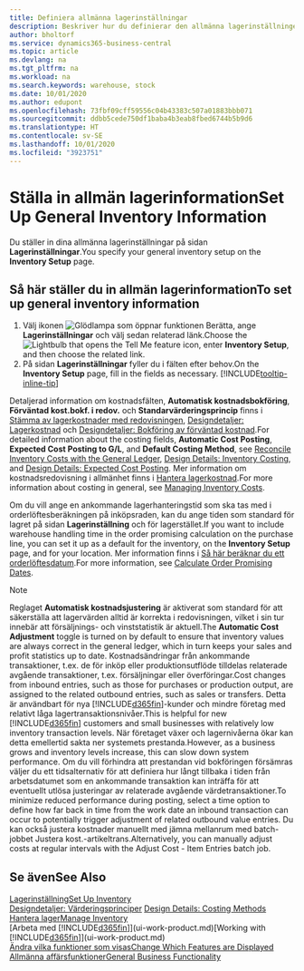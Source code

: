 ```yaml
---
title: Definiera allmänna lagerinställningar
description: Beskriver hur du definierar den allmänna lagerinställningen så att du kan hantera distributionslagret och lagret.
author: bholtorf
ms.service: dynamics365-business-central
ms.topic: article
ms.devlang: na
ms.tgt_pltfrm: na
ms.workload: na
ms.search.keywords: warehouse, stock
ms.date: 10/01/2020
ms.author: edupont
ms.openlocfilehash: 73fbf09cff59556c04b43383c507a01883bbb071
ms.sourcegitcommit: ddbb5cede750df1baba4b3eab8fbed6744b5b9d6
ms.translationtype: HT
ms.contentlocale: sv-SE
ms.lasthandoff: 10/01/2020
ms.locfileid: "3923751"
---
```

# <a name="set-up-general-inventory-information"></a><span data-ttu-id="12c04-103">Ställa in allmän lagerinformation</span><span class="sxs-lookup"><span data-stu-id="12c04-103">Set Up General Inventory Information</span></span>

<span data-ttu-id="12c04-104">Du ställer in dina allmänna lagerinställningar på sidan **Lagerinställningar**.</span><span class="sxs-lookup"><span data-stu-id="12c04-104">You specify your general inventory setup on the **Inventory Setup** page.</span></span>

## <a name="to-set-up-general-inventory-information"></a><span data-ttu-id="12c04-105">Så här ställer du in allmän lagerinformation</span><span class="sxs-lookup"><span data-stu-id="12c04-105">To set up general inventory information</span></span>

1. <span data-ttu-id="12c04-106">Välj ikonen ![Glödlampa som öppnar funktionen Berätta](media/ui-search/search_small.png "Berätta vad du vill göra"), ange **Lagerinställningar** och välj sedan relaterad länk.</span><span class="sxs-lookup"><span data-stu-id="12c04-106">Choose the ![Lightbulb that opens the Tell Me feature](media/ui-search/search_small.png "Tell me what you want to do") icon, enter **Inventory Setup**, and then choose the related link.</span></span>
2. <span data-ttu-id="12c04-107">På sidan **Lagerinställningar** fyller du i fälten efter behov.</span><span class="sxs-lookup"><span data-stu-id="12c04-107">On the **Inventory Setup** page, fill in the fields as necessary.</span></span> [!INCLUDE[tooltip-inline-tip](includes/tooltip-inline-tip_md.md)]

<span data-ttu-id="12c04-108">Detaljerad information om kostnadsfälten, **Automatisk kostnadsbokföring**, **Förväntad kost.bokf. i redov.** och **Standarvärderingsprincip** finns i [Stämma av lagerkostnader med redovisningen](finance-how-to-post-inventory-costs-to-the-general-ledger.md), [Designdetaljer: Lagerkostnad](design-details-inventory-costing.md) och [Designdetaljer: Bokföring av förväntad kostnad](design-details-expected-cost-posting.md).</span><span class="sxs-lookup"><span data-stu-id="12c04-108">For detailed information about the costing fields, **Automatic Cost Posting**, **Expected Cost Posting to G/L**, and **Default Costing Method**, see [Reconcile Inventory Costs with the General Ledger](finance-how-to-post-inventory-costs-to-the-general-ledger.md), [Design Details: Inventory Costing](design-details-inventory-costing.md), and [Design Details: Expected Cost Posting](design-details-expected-cost-posting.md).</span></span> <span data-ttu-id="12c04-109">Mer information om kostnadsredovisning i allmänhet finns i [Hantera lagerkostnad](finance-manage-inventory-costs.md).</span><span class="sxs-lookup"><span data-stu-id="12c04-109">For more information about costing in general, see [Managing Inventory Costs](finance-manage-inventory-costs.md).</span></span>  

<span data-ttu-id="12c04-110">Om du vill ange en ankommande lagerhanteringstid som ska tas med i orderlöftesberäkningen på inköpsraden, kan du ange tiden som standard för lagret på sidan **Lagerinställning** och för lagerstället.</span><span class="sxs-lookup"><span data-stu-id="12c04-110">If you want to include warehouse handling time in the order promising calculation on the purchase line, you can set it up as a default for the inventory, on the **Inventory Setup** page, and for your location.</span></span> <span data-ttu-id="12c04-111">Mer information finns i [Så här beräknar du ett orderlöftesdatum](sales-how-to-calculate-order-promising-dates.md).</span><span class="sxs-lookup"><span data-stu-id="12c04-111">For more information, see [Calculate Order Promising Dates](sales-how-to-calculate-order-promising-dates.md).</span></span>  

> [!NOTE]
> <span data-ttu-id="12c04-112">Reglaget **Automatisk kostnadsjustering** är aktiverat som standard för att säkerställa att lagervärden alltid är korrekta i redovisningen, vilket i sin tur innebär att försäljnings- och vinststatistik är aktuell.</span><span class="sxs-lookup"><span data-stu-id="12c04-112">The **Automatic Cost Adjustment** toggle is turned on by default to ensure that inventory values are always correct in the general ledger, which in turn keeps your sales and profit statistics up to date.</span></span> <span data-ttu-id="12c04-113">Kostnadsändringar från ankommande transaktioner, t.ex. de för inköp eller produktionsutflöde tilldelas relaterade avgående transaktioner, t.ex. försäljningar eller överföringar.</span><span class="sxs-lookup"><span data-stu-id="12c04-113">Cost changes from inbound entries, such as those for purchases or production output, are assigned to the related outbound entries, such as sales or transfers.</span></span> <span data-ttu-id="12c04-114">Detta är användbart för nya [!INCLUDE[d365fin](includes/d365fin_md.md)]-kunder och mindre företag med relativt låga lagertransaktionsnivåer.</span><span class="sxs-lookup"><span data-stu-id="12c04-114">This is helpful for new [!INCLUDE[d365fin](includes/d365fin_md.md)] customers and small businesses with relatively low inventory transaction levels.</span></span> <span data-ttu-id="12c04-115">När företaget växer och lagernivåerna ökar kan detta emellertid sakta ner systemets prestanda.</span><span class="sxs-lookup"><span data-stu-id="12c04-115">However, as a business grows and inventory levels increase, this can slow down system performance.</span></span> <span data-ttu-id="12c04-116">Om du vill förhindra att prestandan vid bokföringen försämras väljer du ett tidsalternativ för att definiera hur långt tillbaka i tiden från arbetsdatumet som en ankommande transaktion kan inträffa för att eventuellt utlösa justeringar av relaterade avgående värdetransaktioner.</span><span class="sxs-lookup"><span data-stu-id="12c04-116">To minimize reduced performance during posting, select a time option to define how far back in time from the work date an inbound transaction can occur to potentially trigger adjustment of related outbound value entries.</span></span> <span data-ttu-id="12c04-117">Du kan också justera kostnader manuellt med jämna mellanrum med batch-jobbet Justera kost.-artikeltrans.</span><span class="sxs-lookup"><span data-stu-id="12c04-117">Alternatively, you can manually adjust costs at regular intervals with the Adjust Cost - Item Entries batch job.</span></span>

## <a name="see-also"></a><span data-ttu-id="12c04-118">Se även</span><span class="sxs-lookup"><span data-stu-id="12c04-118">See Also</span></span>
[<span data-ttu-id="12c04-119">Lagerinställning</span><span class="sxs-lookup"><span data-stu-id="12c04-119">Set Up Inventory</span></span>](inventory-setup-inventory.md)  
<span data-ttu-id="12c04-120">[Designdetaljer: Värderingsprinciper](design-details-costing-methods.md)  </span><span class="sxs-lookup"><span data-stu-id="12c04-120">[Design Details: Costing Methods](design-details-costing-methods.md)  </span></span>  
[<span data-ttu-id="12c04-121">Hantera lager</span><span class="sxs-lookup"><span data-stu-id="12c04-121">Manage Inventory</span></span>](inventory-manage-inventory.md)  
<span data-ttu-id="12c04-122">[Arbeta med [!INCLUDE[d365fin](includes/d365fin_md.md)]](ui-work-product.md)</span><span class="sxs-lookup"><span data-stu-id="12c04-122">[Working with [!INCLUDE[d365fin](includes/d365fin_md.md)]](ui-work-product.md)</span></span>  
[<span data-ttu-id="12c04-123">Ändra vilka funktioner som visas</span><span class="sxs-lookup"><span data-stu-id="12c04-123">Change Which Features are Displayed</span></span>](ui-experiences.md)  
[<span data-ttu-id="12c04-124">Allmänna affärsfunktioner</span><span class="sxs-lookup"><span data-stu-id="12c04-124">General Business Functionality</span></span>](ui-across-business-areas.md)
